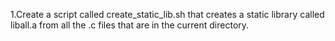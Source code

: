 1.Create a script called create_static_lib.sh that creates a static library called liball.a from all the .c files that are in the current directory.
